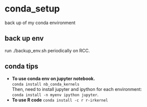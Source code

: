 # conda_setup
back up of my conda environment

## back up env
run ./backup_env.sh periodically on RCC.

## conda tips
- **To use conda env on jupyter notebook.**  
`conda install nb_conda_kernels`  
Then, need to install jupyter and ipython for each environment:  
`conda install -n myenv ipython jupyter`.
- **To use R code**
`conda install -c r r-irkernel`

